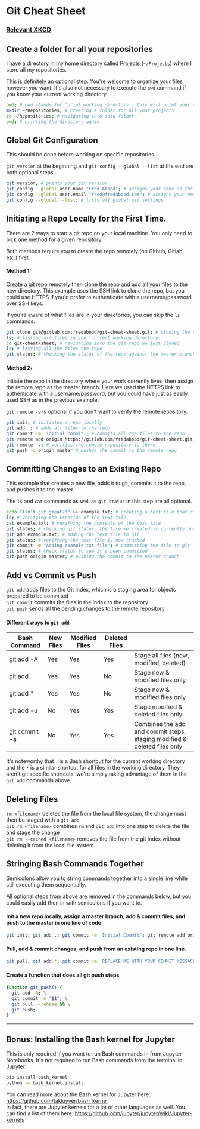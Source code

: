 # Git Cheat Sheet

### [Relevant XKCD](https://xkcd.com/1597/)

## Create a folder for all your repositories

I have a directory in my home directory called Projects (`~/Projects`) where I store all my repositories.

This is definitely an optional step. You're welcome to organize your files however you want. It's also not necessary to execute the `pwd` command if you know your current working directory.

```bash
pwd; # pwd stands for 'print working directory', this will print your current path
mkdir ~/Repositories; # creating a folder for all your projects
cd ~/Repositories; # navigating into said folder
pwd; # printing the directory again
```

## Global Git Configuration

This should be done before working on specific repositories.

`git version` at the beginning and `git config --global --list` at the end are both optional steps.

```bash
git version; # prints your git version
git config --global user.name "Fred Abood"; # assigns your name as the user to your global git settings
git config --global user.email "fred@fredabood.com"; # assigns your email to your global git settings
git config --global --list; # lists all global git settings
```

## Initiating a Repo Locally for the First Time.

There are 2 ways to start a git repo on your local machine. You only need to pick one method for a given repository.

Both methods require you to create the repo remotely (on Github, Gitlab, etc.) first.

#### Method 1:
Create a git repo remotely then clone the repo and add all your files to the new directory. This example uses the SSH link to clone the repo, but you could use HTTPS if you'd prefer to authenticate with a username/password over SSH keys.

If you're aware of what files are in your directories, you can skip the `ls` commands.

```bash
git clone git@gitlab.com:fredabood/git-cheat-sheet.git; # cloning the remote repo to your local machine
ls; # listing all files in your current working directory
cd git-cheat-sheet; # navigating into the git repo we just cloned
ls; # listing all the files the repo
git status; # checking the status of the repo against the master branch
```

#### Method 2:

Initiate the repo in the directory where your work currently lives, then assign the remote repo as the master branch. Here we used the HTTPS link to authenticate with a username/password, but you could have just as easily used SSH as in the previous example.

`git remote -v` is optional if you don't want to verify the remote repository.

```bash
git init; # initiates a repo locally
git add .; # adds all files to the repo
git commit -m 'initial commit'; # commits all the files to the repo
git remote add origin https://gitlab.com/fredabood/git-cheat-sheet.git; # assigns a remote repo as the master branch
git remote -v; # verifies the remote repository is there
git push -u origin master # pushes the commit to the remote repo
```

## Committing Changes to an Existing Repo

This example that creates a new file, adds it to git, commits it to the repo, and pushes it to the master.

The `ls` and `cat` commands as well as `git status` in this step are all optional.

```bash
echo "Isn't git great?!" >> example.txt; # creating a text file that contains
ls; # verifying the creation of the text file
cat example.txt; # verifying the contents of the text file
git status; # checking git status, the file we created is currently untracked.
git add example.txt; # adding the text file to git
git status; # verifying the text file is now tracked
git commit -m "Adding example.txt file"; # committing the file to git
git status; # check status to see it's been committed
git push origin master; # pushing the commit to the master branch
```

## Add vs Commit vs Push

`git add` adds files to the Git index, which is a staging area for objects prepared to be commited  
`git commit` commits the files in the index to the repository  
`git push` sends all the pending changes to the remote repository

#### Different ways to `git add`

|Bash Command|New Files|Modified Files|Deleted Files||
|------------|---------|--------------|-------------|-------|
|git add -A|Yes|Yes|Yes|Stage all files (new, modified, deleted)|
|git add . |Yes|Yes|No|Stage new & modified files only|
|git add * |Yes|Yes|No|Stage new & modified files only|
|git add -u|No|Yes|Yes|Stage modified & deleted files only|
|git commit -a|No|Yes|Yes|Combines the add and commit steps, staging modified & deleted files only|

It's noteworthy that ` . ` is a Bash shortcut for the current working directory and the ` * ` is a similar shortcut for all files in the working directory. They aren't git specific shortcuts, we're simply taking advantage of them in the `git add` commands above.

## Deleting Files

`rm <filename>` deletes the file from the local file system, the change must then be staged with a `git add`  
`git rm <filename>` combines `rm` and `git add` into one step to delete the file and stage the change  
`git rm --cached <filename>` removes the file from the git index without deleting it from the local file system

## Stringing Bash Commands Together

Semicolons allow you to string commands together into a single line while still executing them sequentially.

All optional steps from above are removed in the commands below, but you could easily add then in with semicolons if you want to.

#### Init a new repo locally, assign a master branch, add & commit files, and push to the master in one line of code
```bash
git init; git add .; git commit -m 'Initial Commit'; git remote add origin git@gitlab.com:fredabood/git-cheat-sheet.git; git push -u origin master;
```

#### Pull, add & commit changes, and push from an existing repo in one line.
```bash
git pull; git add *; git commit -m 'REPLACE ME WITH YOUR COMMIT MESSAGE'; git push;
```

#### Create a function that does all git push steps
```bash
function git_push() {
  git add -A; \
  git commit -m "$1"; \
  git pull --rebase && \
  git push;
}
```
--------

## Bonus: Installing the Bash kernel for Jupyter

This is only required if you want to run Bash commands in from Jupyter Notebooks. It's not required to run Bash commands from the terminal in Jupyter.

```bash
pip install bash_kernel
python -m bash_kernel.install
```

You can read more about the Bash kernel for Jupyter here: https://github.com/takluyver/bash_kernel  
In fact, there are Jupyter kernels for a lot of other languages as well. You can find a list of them here: https://github.com/jupyter/jupyter/wiki/Jupyter-kernels  
